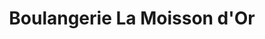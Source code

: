 ---
title: "Boulangerie La Moisson d'Or"
url: /saint-felicien/boulangerie-la-moisson-dor/
shop: Bäckerei
---